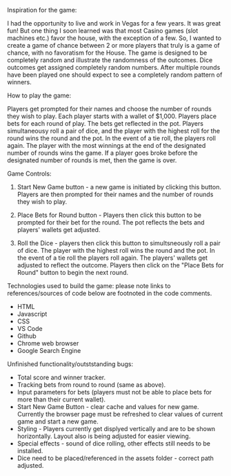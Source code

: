  Inspiration for the game:

I had the opportunity to live and work in Vegas for a few years. It was great fun! But one thing I soon learned was that most Casino games (slot machines etc.) favor the house, with the exception of a few. So, I wanted to create a game of chance between 2 or more players that truly is a game of chance, with no favoratism for the House. The game is designed to be completely random and illustrate the randomness of the outcomes. Dice outcomes get assigned completely random numbers. After multiple rounds have been played one should expect to see a completely random pattern of winners. 

How to play the game:

Players get prompted for their names and choose the number of rounds they wish to play. Each player starts with a wallet of $1,000. Players place bets for each round of play. The bets get reflected in the pot. Players  simultaneousy roll a pair of dice, and the player with the highest roll for the round wins the round and the pot. In the event of a tie roll, the players roll again. The player with the most winnings at the end of the designated number of rounds wins the game. If a player goes broke before the designated number of rounds is met, then the game is over. 

Game Controls: 
1. Start New Game button - a new game is initiated by clicking this button. Players are then prompted for their names and the number of rounds they wish to play. 

2. Place Bets for Round button - Players then click this button to be prompted for their bet for the round. The pot reflects the bets and players' wallets get adjusted. 

3. Roll the Dice - players then click this button to simultsneously roll a pair of dice. The player with the highest roll wins the round and the pot. In the event of a tie roll the players roll again. The players' wallets get  adjusted to reflect the outcome. Players then click on the "Place Bets for Round" button to begin the next round.

Technologies used to build the game:
please note links to references/sources of code below are  footnoted in the code comments.
* HTML
* Javascript
* CSS
* VS Code
* Github
* Chrome web browser
* Google Search Engine 

Unfinished functionality/outststanding bugs: 
* Total score and winner tracker. 
* Tracking bets from round to round (same as above).
* Input parameters for bets (players must not be able to place bets for more than their current wallet). 
* Start New Game Button - clear cache and values for new game. Currently the browser page must be refreshed to clear values of current game and start a new game. 
* Styling - Players currently get displyed vertically and are to be shown horizontally. Layout also is being adjusted for easier viewing. 
* Special effects - sound of dice rolling, other effects still needs to be installed. 
* Dice need to be placed/referenced in the assets folder - correct path adjusted. 